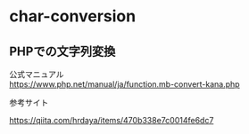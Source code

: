 # char-conversion
PHPでの文字列変換
---
公式マニュアル  
https://www.php.net/manual/ja/function.mb-convert-kana.php

参考サイト  

https://qiita.com/hrdaya/items/470b338e7c0014fe6dc7

